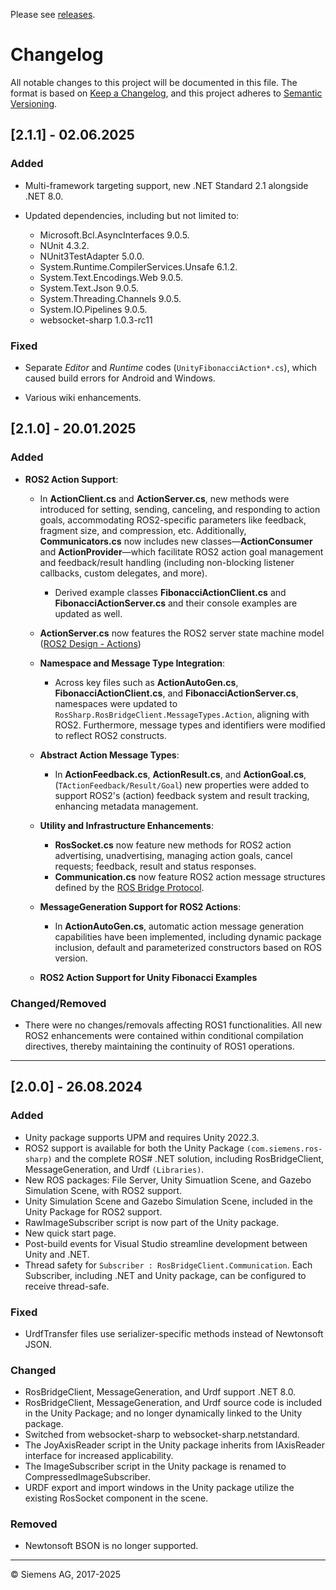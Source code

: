 Please see [releases](https://github.com/siemens/ros-sharp/releases).

# Changelog

All notable changes to this project will be documented in this file. 
The format is based on [Keep a Changelog](https://keepachangelog.com/en/1.0.0/), and this project adheres to [Semantic Versioning](https://semver.org/spec/v2.0.0.html).

<!-- Unreleased -->

## [2.1.1] - 02.06.2025

### Added
-  Multi-framework targeting support, new .NET Standard 2.1 alongside .NET 8.0.

- Updated dependencies, including but not limited to:
    - Microsoft.Bcl.AsyncInterfaces 9.0.5.
    - NUnit 4.3.2.
    - NUnit3TestAdapter 5.0.0.
    - System.Runtime.CompilerServices.Unsafe 6.1.2.
    - System.Text.Encodings.Web 9.0.5.
    - System.Text.Json 9.0.5.
    - System.Threading.Channels 9.0.5.
    - System.IO.Pipelines 9.0.5.
    - websocket-sharp 1.0.3-rc11

### Fixed
- Separate *Editor* and *Runtime* codes (`UnityFibonacciAction*.cs`), which caused build errors for Android and Windows.

- Various wiki enhancements. 

## [2.1.0] - 20.01.2025

### Added
- **ROS2 Action Support**:
    - In **ActionClient.cs** and **ActionServer.cs**, new methods were introduced for setting, sending, canceling, and responding to action goals, accommodating ROS2-specific parameters like feedback, fragment size, and compression, etc. Additionally, **Communicators.cs** now includes new classes—**ActionConsumer** and **ActionProvider**—which facilitate ROS2 action goal management and feedback/result handling (including non-blocking listener callbacks, custom delegates, and more). 
        - Derived example classes **FibonacciActionClient.cs** and **FibonacciActionServer.cs** and their console examples are updated as well. 
    - **ActionServer.cs** now features the ROS2 server state machine model ([ROS2 Design - Actions](https://design.ros2.org/articles/actions.html))  

    - **Namespace and Message Type Integration**:
        - Across key files such as **ActionAutoGen.cs**, **FibonacciActionClient.cs**, and **FibonacciActionServer.cs**, namespaces were updated to `RosSharp.RosBridgeClient.MessageTypes.Action`, aligning with ROS2. Furthermore, message types and identifiers were modified to reflect ROS2 constructs.

    - **Abstract Action Message Types**:
        - In **ActionFeedback.cs**, **ActionResult.cs**, and **ActionGoal.cs**, (`TActionFeedback/Result/Goal`) new properties were added to support ROS2's (action) feedback system and result tracking, enhancing metadata management.

    - **Utility and Infrastructure Enhancements**:
        - **RosSocket.cs** now feature new methods for ROS2 action advertising, unadvertising, managing action goals, cancel requests; feedback, result and status responses.
        - **Communication.cs** now feature ROS2 action message structures defined by the [ROS Bridge Protocol](https://github.com/RobotWebTools/rosbridge_suite/blob/ros2/ROSBRIDGE_PROTOCOL.md#rosbridge-v20-protocol-specification).  

    - **MessageGeneration Support for ROS2 Actions**:
        - In **ActionAutoGen.cs**, automatic action message generation capabilities have been implemented, including dynamic package inclusion, default and parameterized constructors based on ROS version.

    - **ROS2 Action Support for Unity Fibonacci Examples**


### Changed/Removed
- There were no changes/removals affecting ROS1 functionalities. All new ROS2 enhancements were contained within conditional compilation directives, thereby maintaining the continuity of ROS1 operations.

---


## [2.0.0] - 26.08.2024

### Added

- Unity package supports UPM and requires Unity 2022.3.
- ROS2 support is available for both the Unity Package `(com.siemens.ros-sharp)` and the complete ROS# .NET solution, including RosBridgeClient, MessageGeneration, and Urdf `(Libraries)`.
- New ROS packages: File Server, Unity Simuatlion Scene, and Gazebo Simulation Scene, with ROS2 support.
- Unity Simulation Scene and Gazebo Simulation Scene, included in the Unity Package for ROS2 support.
- RawImageSubscriber script is now part of the Unity package.
- New quick start page.
- Post-build events for Visual Studio streamline development between Unity and .NET.
- Thread safety for `Subscriber : RosBridgeClient.Communication`. Each Subscriber, including .NET and Unity package, can be configured to receive thread-safe. 

### Fixed

- UrdfTransfer files use serializer-specific methods instead of Newtonsoft JSON.

### Changed

- RosBridgeClient, MessageGeneration, and Urdf support .NET 8.0.
- RosBridgeClient, MessageGeneration, and Urdf source code is included in the Unity Package; and no longer dynamically linked to the Unity package.
- Switched from websocket-sharp to websocket-sharp.netstandard.
- The JoyAxisReader script in the Unity package inherits from IAxisReader interface for increased applicability.
- The ImageSubscriber script in the Unity package is renamed to CompressedImageSubscriber.
- URDF export and import windows in the Unity package utilize the existing RosSocket component in the scene.  

### Removed

- Newtonsoft BSON is no longer supported.  

---

© Siemens AG, 2017-2025

